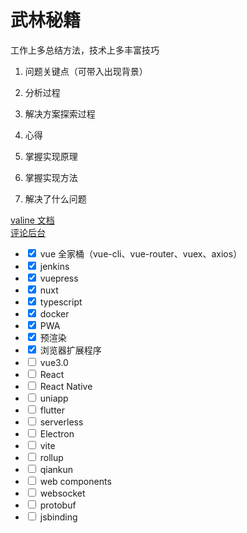# 武林秘籍

工作上多总结方法，技术上多丰富技巧

1. 问题关键点（可带入出现背景）

2. 分析过程
3. 解决方案探索过程
4. 心得
5. 掌握实现原理
6. 掌握实现方法
7. 解决了什么问题

<a href="https://valine.js.org/quickstart.html" target="_blank">valine 文档</a>  
<a href="https://leancloud.cn/dashboard/applist.html#/apps" target="_blank">评论后台</a>

-   <input type="checkbox" checked> vue 全家桶（vue-cli、vue-router、vuex、axios）
-   <input type="checkbox" checked> jenkins
-   <input type="checkbox" checked> vuepress
-   <input type="checkbox" checked> nuxt
-   <input type="checkbox" checked> typescript
-   <input type="checkbox" checked> docker
-   <input type="checkbox" checked> PWA
-   <input type="checkbox" checked> 预渲染
-   <input type="checkbox" checked> 浏览器扩展程序
-   <input type="checkbox"> vue3.0
-   <input type="checkbox"> React
-   <input type="checkbox"> React Native
-   <input type="checkbox"> uniapp
-   <input type="checkbox"> flutter
-   <input type="checkbox"> serverless
-   <input type="checkbox"> Electron
-   <input type="checkbox"> vite
-   <input type="checkbox"> rollup
-   <input type="checkbox"> qiankun
-   <input type="checkbox"> web components
-   <input type="checkbox"> websocket
-   <input type="checkbox"> protobuf
-   <input type="checkbox"> jsbinding
